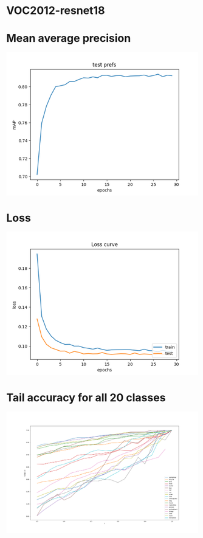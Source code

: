 # VOC2012-resnet18

# Mean average precision
![GitHub Logo](/plots/mAP.png)

# Loss
![GitHub Logo](/plots/traintest_loss.png)

# Tail accuracy for all 20 classes
![GitHub Logo](/plots/tailacc_all.png)
